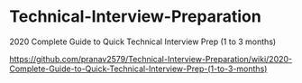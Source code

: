 # Technical-Interview-Preparation

2020 Complete Guide to Quick Technical Interview Prep (1 to 3 months)

https://github.com/pranav2579/Technical-Interview-Preparation/wiki/2020-Complete-Guide-to-Quick-Technical-Interview-Prep-(1-to-3-months)
